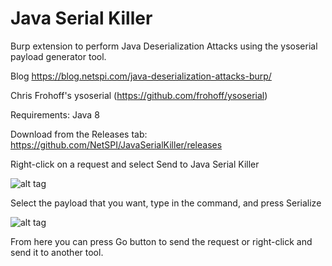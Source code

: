 # Java Serial Killer

Burp extension to perform Java Deserialization Attacks using the ysoserial payload generator tool.

Blog https://blog.netspi.com/java-deserialization-attacks-burp/

Chris Frohoff's ysoserial (https://github.com/frohoff/ysoserial)

Requirements: Java 8 

Download from the Releases tab: https://github.com/NetSPI/JavaSerialKiller/releases

Right-click on a request and select Send to Java Serial Killer

![alt tag](https://blog.netspi.com/wp-content/uploads/2016/03/img_56d5dddfa31e3.png)

Select the payload that you want, type in the command, and press Serialize

![alt tag](https://blog.netspi.com/wp-content/uploads/2016/03/img_56d5de37cf801.png)

From here you can press Go button to send the request or right-click and send it to another tool.
